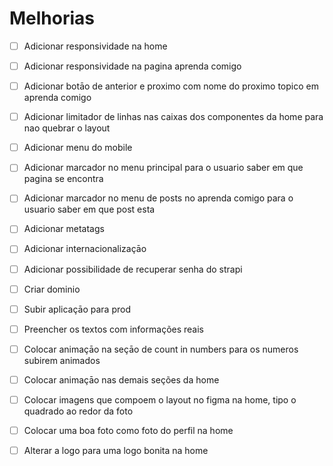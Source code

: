# Melhorias

- [ ] Adicionar responsividade na home
- [ ] Adicionar responsividade na pagina aprenda comigo
- [ ] Adicionar botāo de anterior e proximo com nome do proximo topico em aprenda comigo
- [ ] Adicionar limitador de linhas nas caixas dos componentes da home para nao quebrar o layout
- [ ] Adicionar menu do mobile
- [ ] Adicionar marcador no menu principal para o usuario saber em que pagina se encontra
- [ ] Adicionar marcador no menu de posts no aprenda comigo para o usuario saber em que post esta
- [ ] Adicionar metatags
- [ ] Adicionar internacionalizaçāo
- [ ] Adicionar possibilidade de recuperar senha do strapi
- [ ] Criar dominio
- [ ] Subir aplicaçāo para prod
- [ ] Preencher os textos com informações reais
- [ ] Colocar animaçāo na seçāo de count in numbers para os numeros subirem animados
- [ ] Colocar animaçāo nas demais seções da home
- [ ] Colocar imagens que compoem o layout no figma na home, tipo o quadrado ao redor da foto
- [ ] Colocar uma boa foto como foto do perfil na home
- [ ] Alterar a logo para uma logo bonita na home




